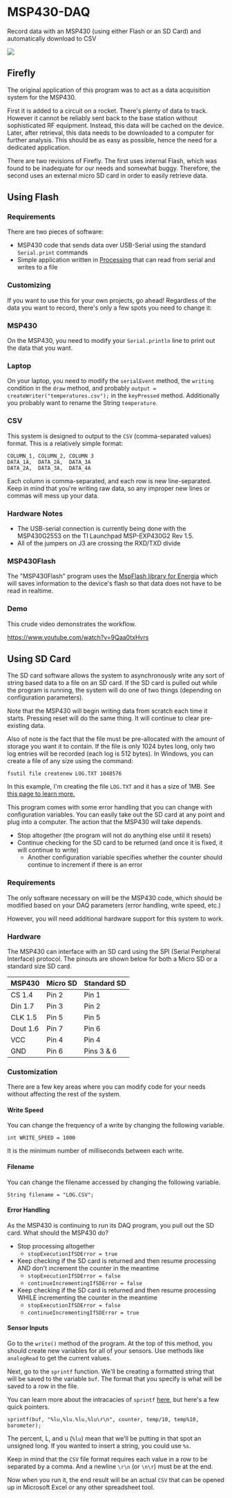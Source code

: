 # MSP430-DAQ
Record data with an MSP430 (using either Flash or an SD Card) and automatically download to CSV

<img src='http://i138.photobucket.com/albums/q267/Bantoregion/logo_transparent_zpsqhwpfeiu.png'>

## Firefly
The original application of this program was to act as a data acquisition system for the MSP430. 

First it is added to a circuit on a rocket. There's plenty of data to track. However it cannot be reliably sent back to the base station without sophisticated RF equipment. Instead, this data will be cached on the device. Later, after retrieval, this data needs to be downloaded to a computer for further analysis. This should be as easy as possible, hence the need for a dedicated application.

There are two revisions of Firefly. The first uses internal Flash, which was found to be inadequate for our needs and somewhat buggy. Therefore, the second uses an external micro SD card in order to easily retrieve data.

## Using Flash
### Requirements
There are two pieces of software:
* MSP430 code that sends data over USB-Serial using the standard `Serial.print` commands
* Simple application written in <a href='processing.org'>Processing</a> that can read from serial and writes to a file

### Customizing
If you want to use this for your own projects, go ahead! Regardless of the data you want to record, there's only a few spots 
you need to change it:

### MSP430
On the MSP430, you need to modify your `Serial.println` line to print out the data that you want.

### Laptop
On your laptop, you need to modify the `serialEvent` method, the `writing` condition in the `draw` method, and
probably `output = createWriter("temperatures.csv");` in the `keyPressed` method. Additionally you probably want to rename
the String `temperature`.

### CSV
This system is designed to output to the `CSV` (comma-separated values) format. This is a relatively simple format:

    COLUMN_1, COLUMN_2, COLUMN 3
    DATA_1A,  DATA_2A,  DATA_3A
    DATA_2A,  DATA_3A,  DATA_4A

Each column is comma-separated, and each row is new line-separated. Keep in mind that you're writing raw data, so any
improper new lines or commas will mess up your data.

### Hardware Notes
* The USB-serial connection is currently being done with the MSP430G2553 on the TI Launchpad MSP-EXP430G2 Rev 1.5.
* All of the jumpers on J3 are crossing the RXD/TXD divide

### MSP430Flash
The "MSP430Flash" program uses the <a href='https://github.com/energia/Energia/tree/master/hardware/msp430/libraries/MspFlash'>MspFlash library for Energia</a> which will saves information to the device's flash so that data does not have to be read in realtime.

### Demo
This crude video demonstrates the workflow.

https://www.youtube.com/watch?v=9Qaa0txHvrs

## Using SD Card
The SD card software allows the system to asynchronously write any sort of string based data to a file on an SD card. If the SD card is pulled out while the program is running, the system will do one of two things (depending on configuration parameters).

Note that the MSP430 will begin writing data from scratch each time it starts. Pressing reset will do the same thing. It will continue to clear pre-existing data.

Also of note is the fact that the file must be pre-allocated with the amount of storage you want it to contain. If the file is only 1024 bytes long, only two log entries will be recorded (each log is 512 bytes). In Windows, you can create a file of any size using the command:

`fsutil file createnew LOG.TXT 1048576`

In this example, I'm creating the file `LOG.TXT` and it has a size of 1MB. See <a href='http://43oh.com/2013/12/interfacing-the-launchpad-to-an-sd-card-a-walkthrough/'>this page to learn more.</a>

This program comes with some error handling that you can change with configuration variables. You can easily take out the SD card at any point and plug into a computer. The action that the MSP430 will take depends.

* Stop altogether (the program will not do anything else until it resets)
* Continue checking for the SD card to be returned (and once it is fixed, it will continue to write)
    * Another configuration variable specifies whether the counter should continue to increment if there is an error

### Requirements
The only software necessary on will be the MSP430 code, which should be modified based on your DAQ parameters (error handling, write speed, etc.)

However, you will need additional hardware support for this system to work. 

### Hardware
The MSP430 can interface with an SD card using the SPI (Serial Peripheral Interface) protocol. The pinouts are shown below for both a Micro SD or a standard size SD card.

| MSP430 | Micro SD | Standard SD |
| :---   | :---     | :---        |
| CS 1.4 | Pin 2    | Pin 1       |
| Din 1.7| Pin 3    | Pin 2       |
| CLK 1.5| Pin 5    | Pin 5       |
| Dout 1.6|Pin 7    | Pin 6       |
| VCC    | Pin 4    | Pin 4       |
| GND    | Pin 6    | Pins 3 & 6  |

### Customization
There are a few key areas where you can modify code for your needs without affecting the rest of the system.

#### Write Speed
You can change the frequency of a write by changing the following variable.

`int WRITE_SPEED = 1000` 

It is the minimum number of milliseconds between each write.

#### Filename
You can change the filename accessed by changing the following variable.

`String filename = "LOG.CSV";`

#### Error Handling
As the MSP430 is continuing to run its DAQ program, you pull out the SD card. What should the MSP430 do?

* Stop processing altogether
    * `stopExecutionIfSDError = true`
* Keep checking if the SD card is returned and then resume processing AND don't increment the counter in the meantime
    * `stopExecutionIfSDError = false`
    * `continueIncrementingIfSDError = false`
* Keep checking if the SD card is returned and then resume processing WHILE incrementing the counter in the meantime
    * `stopExecutionIfSDError = false`
    * `continueIncrementingIfSDError = true`
    
#### Sensor Inputs
Go to the `write()` method of the program. At the top of this method, you should create new variables for all of your sensors. Use methods like `analogRead` to get the current values.

Next, go to the `sprintf` function. We'll be creating a formatted string that will be saved to the variable `buf`. The format that you specify is what will be saved to a row in the file.

You can learn more about the intracacies of `sprintf` <a href='www.cplusplus.com/reference/cstdio/sprintf/'>here,</a> but here's a few quick pointers.

    sprintf(buf, "%lu,%lu.%lu,%lu\r\n", counter, temp/10, temp%10, barometer);
    
The percent, L, and u (`%lu`) mean that we'll be putting in that spot an unsigned long. If you wanted to insert a string, you could use `%s`.

Keep in mind that the `CSV` file format requires each value in a row to be separated by a comma. And a newline `\r\n` (or `\n\r`) must be at the end.

Now when you run it, the end result will be an actual `CSV` that can be opened up in Microsoft Excel or any other spreadsheet tool.